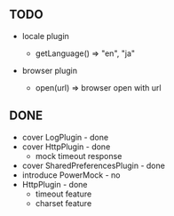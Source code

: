 TODO
----

- locale plugin
  - getLanguage() => "en", "ja"

- browser plugin
  - open(url) => browser open with url

DONE
----
- cover LogPlugin - done
- cover HttpPlugin - done
  - mock timeout response
- cover SharedPreferencesPlugin - done
- introduce PowerMock - no
- HttpPlugin - done
  - timeout feature
  - charset feature

